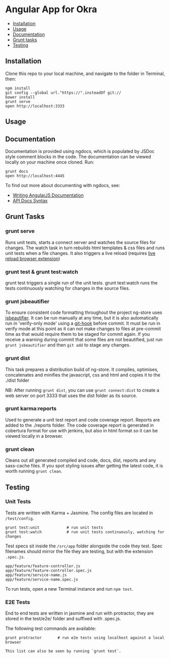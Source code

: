 # Angular App for Okra


* [Installation](#installation)
* [Usage](#usage)
* [Documentation](#documentation)
* [Grunt tasks](#grunt-tasks)
* [Testing](#testing)


## Installation

Clone this repo to your local machine, and navigate to the folder in Terminal, then:

```
npm install
git config --global url."https://".insteadOf git://
bower install
grunt serve
open http://localhost:3333
```

## Usage




## Documentation

Documentation is provided using ngdocs, which is populated by JSDoc style comment blocks in the code.
The documentation can be viewed locally on your machine once cloned. Run:

```
grunt docs
open http://localhost:4445
```

To find out more about documenting with ngdocs, see:

* [Writing AngularJS Documentation](https://github.com/angular/angular.js/wiki/Writing-AngularJS-Documentation)
* [API Docs Syntax](https://github.com/idanush/ngdocs/wiki/API-Docs-Syntax)


## Grunt Tasks

### grunt serve

Runs unit tests, starts a connect server and watches the source files for changes. The watch task in turn rebuilds html templates & css files and runs unit tests when a file changes. It also triggers a live reload (requires [live reload browser extension](https://chrome.google.com/webstore/detail/livereload/jnihajbhpnppcggbcgedagnkighmdlei?hl=en))

### grunt test & grunt test:watch

grunt test triggers a single run of the unit tests. grunt test:watch runs the tests continuously watching for changes in the source files.

### grunt jsbeautifier

To ensure consistent code formatting throughout the project ng-store uses [jsbeautifier](https://www.npmjs.org/package/grunt-jsbeautifier). It can be run manually at any time, but it is also automatically run in 'verify-only mode' using a [git-hook](http://git-scm.com/book/en/Customizing-Git-Git-Hooks) before commit. It must be run in verify mode at this point as it can not make changes to files at pre-commit time as that would require them to be staged for commit again.
If you receive a warning during commit that some files are not beautified, just run `grunt jsbeautifier` and then `git add` to stage any changes.

### grunt dist

This task prepares a distribution build of ng-store. It compiles, optimises, concatenates and minifies the javascript, css and html and copies it to the ./dist folder

NB: After running `grunt dist`, you can use `grunt connect:dist` to create a web server on port 3333 that uses the dist folder as its source.

### grunt karma:reports

Used to generate a unit test report and code coverage report. Reports are added to the ./reports folder. The code coverage report is generated in cobertura format for use with jenkins, but also in html format so it can be viewed locally in a browser.

### grunt clean

Cleans out all generated compiled and code, docs, dist, reports and any sass-cache files. If you spot styling issues after getting the latest code, it is worth running `grunt clean`.

## Testing

### Unit Tests

Tests are written with Karma + Jasmine. The config files are located in `/test/config`.

```
grunt test:unit            # run unit tests
grunt test:watch           # run unit tests continuously, watching for changes
```

Test specs sit inside the `/src/app` folder alongside the code they test.
Spec filenames should mirror the file they are testing, but with the extension `.spec.js`.

```
app/feature/feature-controller.js
app/feature/feature-controller.spec.js
app/feature/service-name.js
app/feature/service-name.spec.js
```

To run tests, open a new Terminal instance and run `npm test`.

### E2E Tests

End to end tests are written in jasmine and run with protractor, they are stored in the test/e2e/ folder and suffixed
 with .spec.js.


The following test commands are available:

```
grunt protractor       # run e2e tests using localhost against a local browser

This list can also be seen by running `grunt test`.
